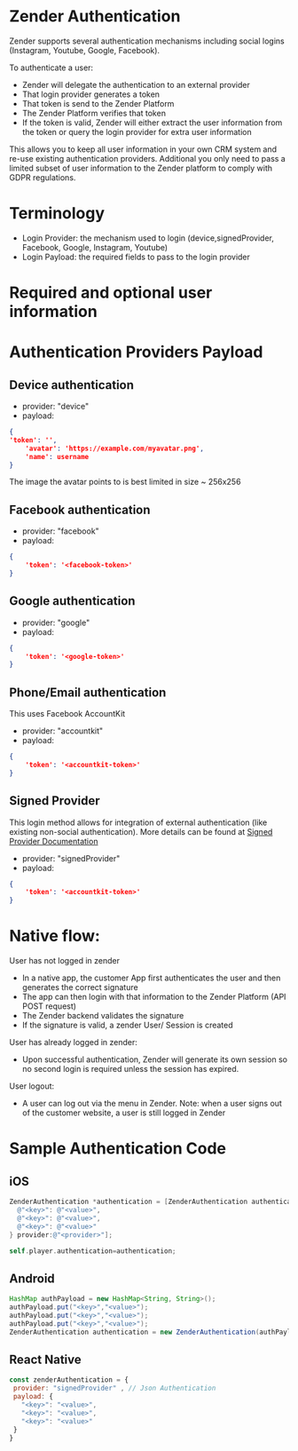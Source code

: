 # Zender Authentication 
Zender supports several authentication mechanisms including social logins (Instagram, Youtube, Google, Facebook).

To authenticate a user:
- Zender will delegate the authentication to an external provider
- That login provider generates a token
- That token is send to the Zender Platform
- The Zender Platform verifies that token
- If the token is valid, Zender will either extract the user information from the token or query the login provider for extra user information

This allows you to keep all user information in your own CRM system and re-use existing authentication providers.
Additional you only need to pass a limited subset of user information to the Zender platform to comply with GDPR regulations.

# Terminology
- Login Provider: the mechanism used to login (device,signedProvider, Facebook, Google, Instagram, Youtube)
- Login Payload: the required fields to pass to the login provider

# Required and optional user information

# Authentication Providers Payload
## Device authentication

- provider: "device"
- payload:
```json
{
'token': '',
	'avatar': 'https://example.com/myavatar.png',
    'name': username
}
```

The image the avatar points to is best limited in size ~ 256x256

## Facebook authentication

- provider: "facebook"
- payload:
```json
{
	'token': '<facebook-token>'
}
```

## Google authentication

- provider: "google"
- payload:
```json
{
	'token': '<google-token>'
}
```

## Phone/Email authentication
This uses Facebook AccountKit

- provider: "accountkit"
- payload:
```json
{
	'token': '<accountkit-token>'
}
```

## Signed Provider
This login method allows for integration of external authentication (like existing non-social authentication).
More details can be found at [Signed Provider Documentation](SignedProvider.md)

- provider: "signedProvider"
- payload:
```json
{
	'token': '<accountkit-token>'
}
```

# Native flow:
User has not logged in zender
- In a native app, the customer App first authenticates the user and then generates the correct signature
- The app can then login with that information to the Zender Platform (API POST request)
- The Zender backend validates the signature
- If the signature is valid, a zender User/ Session is created

User has already logged in zender:
- Upon successful authentication, Zender will generate its own session so no second login is required unless the session has expired.

User logout:
- A user can log out via the menu in Zender.
Note: when a user signs out of the customer website, a user is still logged in Zender

# Sample Authentication Code 
## iOS
```objective-c
ZenderAuthentication *authentication = [ZenderAuthentication authenticationWith:@{
  @"<key>": @"<value>",
  @"<key>": @"<value>",
  @"<key>": @"<value>"
} provider:@"<provider>"];

self.player.authentication=authentication;
```

## Android
```java
HashMap authPayload = new HashMap<String, String>();
authPayload.put("<key>","<value>");
authPayload.put("<key>","<value>");
authPayload.put("<key>","<value>");
ZenderAuthentication authentication = new ZenderAuthentication(authPayload,"<provider>");
```

## React Native
```javascript
const zenderAuthentication = {
 provider: "signedProvider" , // Json Authentication
 payload: {
   "<key>": "<value>",
   "<key>": "<value>",
   "<key>": "<value>"
 }
}
```

